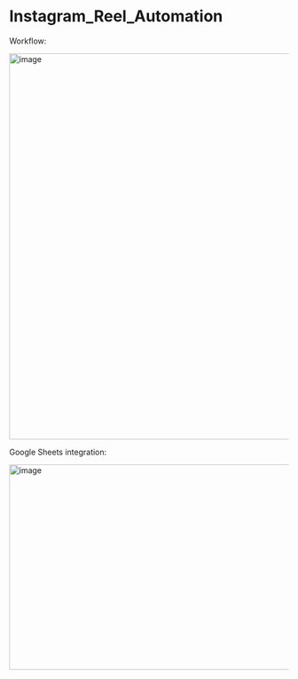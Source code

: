 # Instagram_Reel_Automation

Workflow:


<img width="1336" height="696" alt="image" src="https://github.com/user-attachments/assets/640382fd-4f69-413d-861e-c54840037566" />


Google Sheets integration:


<img width="1663" height="370" alt="image" src="https://github.com/user-attachments/assets/4f051523-ba97-4a2b-9c47-24547aa1c4d9" />

